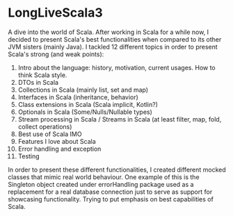 # LongLiveScala3
A dive into the world of Scala.
After working in Scala for a while now, I decided to present Scala's best functionalities when compared to its other JVM sisters (mainly Java). 
I tackled 12 different topics in order to present Scala's strong (and weak points):
1. Intro about the language: history, motivation, current usages. How to think Scala style.
2. DTOs in Scala
3. Collections in Scala (mainly list, set and map)
4. Interfaces in Scala (inheritance, behavior)
5. Class extensions in Scala (Scala implicit, Kotlin?) 
6. Optionals in Scala  (Some/Nulls/Nullable types)
7. Stream processing in Scala / Streams in Scala (at least filter, map, fold, collect operations)
8. Best use of Scala IMO
9. Features I love about Scala
10. Error handling and exception
11. Testing

In order to present these different functionalities, I created different mocked classes that mimic real world behaviour. One example of this is the Singleton object created under errorHandling package used as a replacement for a real database connection just to serve as support for showcasing functionality.
Trying to put emphasis on best capabilities of Scala. 
